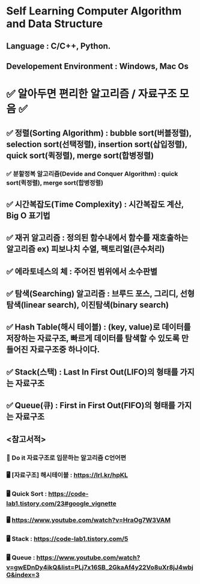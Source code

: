 # Self Learning Computer Algorithm and Data Structure
## Language : C/C++, Python.
## Developement Environment : Windows, Mac Os
# ✅ 알아두면 편리한 알고리즘 / 자료구조 모음 ✅
## ✅ 정렬(Sorting Algorithm) : bubble sort(버블정렬), selection sort(선택정렬), insertion sort(삽입정렬), quick sort(퀵정렬), merge sort(합병정렬)
### ✅ 분할정복 알고리즘(Devide and Conquer Algorithm) : quick sort(퀵정렬), merge sort(합병정렬)
## ✅ 시간복잡도(Time Complexity) : 시간복잡도 계산, Big O 표기법
## ✅ 재귀 알고리즘 : 정의된 함수내에서 함수를 재호출하는 알고리즘 ex) 피보나치 수열, 팩토리얼(큰수처리)
## ✅ 에라토네스의 체 : 주어진 범위에서 소수판별
## ✅ 탐색(Searching) 알고리즘 : 브루드 포스, 그리디, 선형탐색(linear search), 이진탐색(binary search)
## ✅ Hash Table(해시 테이블) : (key, value)로 데이터를 저장하는 자료구조, 빠르게 데이터를 탐색할 수 있도록 만들어진 자료구조중 하나이다.
## ✅ Stack(스택) : Last In First Out(LIFO)의 형태를 가지는 자료구조
## ✅ Queue(큐) : First in First Out(FIFO)의 형태를 가지는 자료구조

## <참고서적>
### 📖 Do it 자료구조로 입문하는 알고리즘 C언어편
### 🖥️ [자료구조] 해시테이블 : https://lrl.kr/hpKL
### 🖥️ Quick Sort : https://code-lab1.tistory.com/23#google_vignette
### 🖥️ https://www.youtube.com/watch?v=HraOg7W3VAM
### 🖥️ Stack : https://code-lab1.tistory.com/5
### 🖥️ Queue : https://www.youtube.com/watch?v=gwEDnDy4ikQ&list=PLj7x16SB_2GkaAf4y22Vo8uXr8jJ4wbjG&index=3
